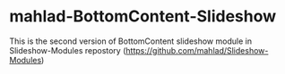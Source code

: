 mahlad-BottomContent-Slideshow
==============================
This is the second version of BottomContent slideshow module in Slideshow-Modules repostory
(https://github.com/mahlad/Slideshow-Modules)
